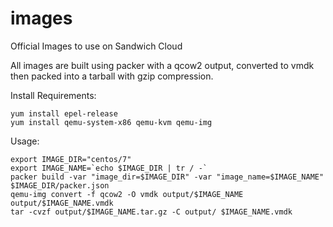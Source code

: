# images
Official Images to use on Sandwich Cloud

All images are built using packer with a qcow2 output, converted to vmdk then
packed into a tarball with gzip compression.

Install Requirements:

```
yum install epel-release
yum install qemu-system-x86 qemu-kvm qemu-img
```

Usage:

```
export IMAGE_DIR="centos/7"
export IMAGE_NAME=`echo $IMAGE_DIR | tr / -`
packer build -var "image_dir=$IMAGE_DIR" -var "image_name=$IMAGE_NAME" $IMAGE_DIR/packer.json
qemu-img convert -f qcow2 -O vmdk output/$IMAGE_NAME output/$IMAGE_NAME.vmdk
tar -cvzf output/$IMAGE_NAME.tar.gz -C output/ $IMAGE_NAME.vmdk
```
